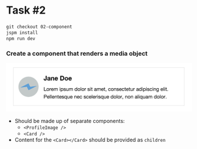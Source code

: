 # Task #2

```
git checkout 02-component
jspm install
npm run dev
```

### Create a component that renders a media object

![](../../images/component-task.png)

- Should be made up of separate components:
	- `<ProfileImage />`
	- `<Card />`
- Content for the `<Card></Card>` should be provided as `children`
